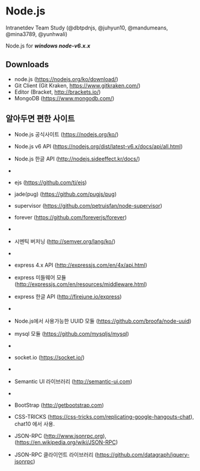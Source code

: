 # Node.js #

Intranetdev Team Study (@dbtpdnjs, @juhyun10, @mandumeans, @mina3789, @yunhwali)

Node.js for ***windows node-v6.x.x***

Downloads
-
- node.js (https://nodejs.org/ko/download/)
- Git Client (Git Kraken, https://www.gitkraken.com/)
- Editor (Bracket, http://brackets.io/)
- MongoDB (https://www.mongodb.com/)

알아두면 편한 사이트
-
- Node.js 공식사이트 (https://nodejs.org/ko/)
- Node.js v6 API (https://nodejs.org/dist/latest-v6.x/docs/api/all.html)
- Node.js 한글 API (http://nodejs.sideeffect.kr/docs/)
-
- ejs (https://github.com/tj/ejs)
- jade(pug) (https://github.com/pugjs/pug)
- supervisor (https://github.com/petruisfan/node-supervisor)
- forever (https://github.com/foreverjs/forever)
-
- 시멘틱 버저닝 (http://semver.org/lang/ko/)
-
- express 4.x API (http://expressjs.com/en/4x/api.html)
- express 미들웨어 모듈 (http://expressjs.com/en/resources/middleware.html)
- express 한글 API (http://firejune.io/express)
-
- Node.js에서 사용가능한 UUID 모듈 (https://github.com/broofa/node-uuid)
- mysql 모듈 (https://github.com/mysqljs/mysql)
-
- socket.io (https://socket.io/)
-
- Semantic UI 라이브러리 (http://semantic-ui.com)
-
- BootStrap (http://getbootstrap.com)

- CSS-TRICKS (https://css-tricks.com/replicating-google-hangouts-chat), chat10 에서 사용.

- JSON-RPC (http://www.jsonrpc.org), (https://en.wikipedia.org/wiki/JSON-RPC)

- JSON-RPC 클라이언트 라이브러리 (https://github.com/datagraph/jquery-jsonrpc)

